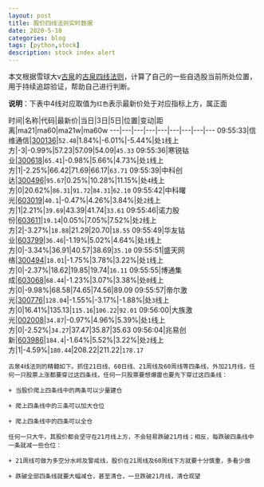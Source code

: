 ```yaml
---
layout: post
title: 股价四线法则实时数据
date: 2020-5-10
categories: blog
tags: [python,stock]
description: stock index alert
---
```



本文根据雪球大v[古泉](https://xueqiu.com/u/7148646888)的[古泉四线法则](https://xueqiu.com/7148646888/130498192)，计算了自己的一些自选股当前所处位置，用于持续追踪验证，帮助自己进行判断。

**说明**：下表中4线对应取值为`红色`表示最新价处于对应指标上方，属正面

时间|名称|代码|最新价|当日|3日|5日|位置|变动|距离|ma21|ma60|ma21w|ma60w
---|---|---|---|---|---|---|---|---
09:55:33|信维通信|[300136](https://xueqiu.com/S/SZ300136)|`52.48`|1.84%|-6.01%|-5.44%|处`1`线上方|-3|-0.99%|57.23|57.09|54.09|`45.33`
09:55:36|寒锐钴业|[300618](https://xueqiu.com/S/SZ300618)|`65.41`|-0.98%|5.66%|4.73%|处`1`线上方|1|-2.25%|66.42|71.69|66.17|`63.71`
09:55:39|中科创达|[300496](https://xueqiu.com/S/SZ300496)|`95.67`|0.25%|10.28%|11.15%|处`4`线上方|0|20.62%|`86.31`|`91.72`|`84.31`|`62.10`
09:55:42|中科曙光|[603019](https://xueqiu.com/S/SH603019)|`40.1`|-0.47%|4.26%|3.84%|处`2`线上方|1|2.21%|`39.69`|43.39|41.74|`33.61`
09:55:46|诺力股份|[603611](https://xueqiu.com/S/SH603611)|`19.14`|0.05%|7.05%|7.52%|处`2`线上方|2|-3.27%|`18.88`|21.29|20.70|`18.55`
09:55:49|华友钴业|[603799](https://xueqiu.com/S/SH603799)|`36.46`|-1.19%|5.02%|4.64%|处`1`线上方|0|-3.34%|36.91|40.57|38.69|`35.10`
09:55:51|盛天网络|[300494](https://xueqiu.com/S/SZ300494)|`18.01`|-1.75%|3.78%|3.22%|处`1`线上方|0|-2.37%|18.62|19.85|19.74|`16.11`
09:55:55|博通集成|[603068](https://xueqiu.com/S/SH603068)|`68.44`|-1.23%|3.07%|3.38%|处`0`线上方|0|-9.98%|68.58|74.65|74.56|89.09
09:55:57|帝尔激光|[300776](https://xueqiu.com/S/SZ300776)|`128.04`|-1.55%|-3.17%|-1.88%|处`3`线上方|0|16.41%|135.13|`115.16`|`106.22`|`92.01`
09:56:00|大族激光|[002008](https://xueqiu.com/S/SZ002008)|`34.87`|-0.97%|4.96%|5.39%|处`1`线上方|0|-2.52%|`34.27`|37.47|35.87|35.63
09:56:04|兆易创新|[603986](https://xueqiu.com/S/SH603986)|`184.4`|-1.64%|5.52%|3.22%|处`2`线上方|1|-4.59%|`180.44`|208.22|211.22|`178.17`

```
古泉4线法则的精髓如下。抓住21日线、60日线、21周线及60周线等四条线，外加21月线，任何一只股票上涨都要穿过这四条线，任何一只股票要想爆雷也要先下穿过这四条线：

+ 当股价爬上四条线中的两条可以少量建仓

+ 爬上四条线中的三条可以加大仓位

+ 爬上四条线中的四条可以全仓

任何一只大牛，其股价都会坚守在21月线上方，不会轻易跌破21月线；相反，每跌破四条线中一条就减一些仓位：

+ 21周线可做为多空分水岭及警戒线，股价在21周线及60周线下方就要十分慎重，多看少做

+ 跌破全部四条线就要大幅减仓，甚至清仓，一旦跌破21月线，清仓观望
```